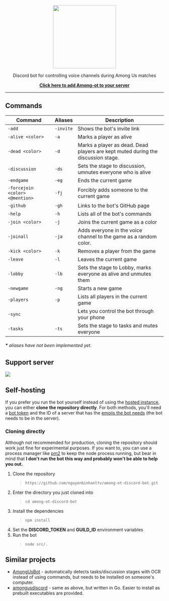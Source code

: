 <div align="center">
  <img height="200" src="https://img.icons8.com/cute-clipart/128/000000/among-us.png"/>
  <p>Discord bot for controlling voice channels during Among Us matches</p>
  <a href=""><b>Click here to add Among-ot to your server</b></a>
</div>

---

## Commands

| Command | Aliases | Description |
|-|-|-|
| `-add` | `-invite` | Shows the bot's invite link |
| `-alive <color>` | `-a` | Marks a player as alive |
| `-dead <color>` | `-d` |  Marks a player as dead. Dead players are kept muted during the discussion stage. |
| `-discussion` | `-ds` | Sets the stage to discussion, umnutes everyone who is alive |
| `-endgame` | `-eg` | Ends the current game |
| `-forcejoin <color> <@mention>` | `-fj` | Forcibly adds someone to the current game |
| `-github` | `-gh` | Links to the bot's GitHub page |
| `-help` | `-h` | Lists all of the bot's commands |
| `-join <color>` | `-j` | Joins the current game as a color |
| `-joinall` | `-ja` | Adds everyone in the voice channel to the game as a random color. |
| `-kick <color>` | `-k` | Removes a player from the game |
| `-leave` | `-l` | Leaves the current game |
| `-lobby` | `-lb` | Sets the stage to Lobby, marks everyone as alive and unmutes them |
| `-newgame` | `-ng` | Starts a new game |
| `-players` | `-p` | Lists all players in the current game |
| `-sync` |  | Lets you control the bot through your phone |
| `-tasks` | `-ts` | Sets the stage to tasks and mutes everyone |

###### **\*** aliases have not been implemented yet.

## Support server

<div>
  <a href="https://discord.gg/M2VgNap">
    <img src="https://img.icons8.com/cute-clipart/128/000000/among-us.png"/>
  </a>
</div>

## Self-hosting

If you prefer you run the bot yourself instead of using the [hosted instance](https://), you can either **clone the repository directly**. For both methods, you'll need a  [bot token](https://github.com/reactiflux/discord-irc/wiki/Creating-a-discord-bot-&-getting-a-token) and the ID of a server that has the [emojis the bot needs](https://github.com/nguyenbinhanltv/among-ot-discord-bot/tree/master/emojis) (the bot needs to be in the server).

### Cloning directly

Although not recommended for production, cloning the repository should work just fine for experimental purposes. If you want to, you can use a process manager like [pm2](https://pm2.keymetrics.io/) to keep the node process running, but bear in mind that **I don't run the bot this way and probably won't be able to help you out.**

1. Clone the repository
   > `https://github.com/nguyenbinhanltv/among-ot-discord-bot.git`
2. Enter the directory you just cloned into
   > `cd among-ot-discord-bot`
3. Install the dependencies
   > `npm install`
4. Set the **DISCORD_TOKEN** and **GUILD_ID** environment variables
5. Run the bot
   > `node src/.`

## Similar projects

- [AmongUsBot](https://github.com/alpharaoh/AmongUsBot) - automatically detects tasks/discussion stages with OCR instead of using commands, but needs to be installed on someone's computer.
- [amongusdiscord](https://github.com/denverquane/amongusdiscord) - same as above, but written in Go. Easier to install as prebuilt executables are provided.

